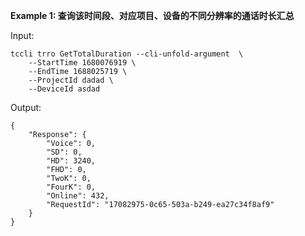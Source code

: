 **Example 1: 查询该时间段、对应项目、设备的不同分辨率的通话时长汇总**



Input: 

```
tccli trro GetTotalDuration --cli-unfold-argument  \
    --StartTime 1680076919 \
    --EndTime 1688025719 \
    --ProjectId dadad \
    --DeviceId asdad
```

Output: 
```
{
    "Response": {
        "Voice": 0,
        "SD": 0,
        "HD": 3240,
        "FHD": 0,
        "TwoK": 0,
        "FourK": 0,
        "Online": 432,
        "RequestId": "17082975-0c65-503a-b249-ea27c34f8af9"
    }
}
```

